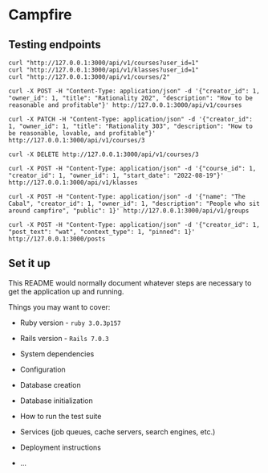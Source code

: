 # Campfire

## Testing endpoints

```
curl "http://127.0.0.1:3000/api/v1/courses?user_id=1"
curl "http://127.0.0.1:3000/api/v1/klasses?user_id=1"
curl "http://127.0.0.1:3000/api/v1/courses/2"

curl -X POST -H "Content-Type: application/json" -d '{"creator_id": 1, "owner_id": 1, "title": "Rationality 202", "description": "How to be reasonable and profitable"}' http://127.0.0.1:3000/api/v1/courses

curl -X PATCH -H "Content-Type: application/json" -d '{"creator_id": 1, "owner_id": 1, "title": "Rationality 303", "description": "How to be reasonable, lovable, and profitable"}' http://127.0.0.1:3000/api/v1/courses/3

curl -X DELETE http://127.0.0.1:3000/api/v1/courses/3

curl -X POST -H "Content-Type: application/json" -d '{"course_id": 1, "creator_id": 1, "owner_id": 1, "start_date": "2022-08-19"}' http://127.0.0.1:3000/api/v1/klasses

curl -X POST -H "Content-Type: application/json" -d '{"name": "The Cabal", "creator_id": 1, "owner_id": 1, "description": "People who sit around campfire", "public": 1}' http://127.0.0.1:3000/api/v1/groups

curl -X POST -H "Content-Type: application/json" -d '{"creator_id": 1, "post_text": "wat", "context_type": 1, "pinned": 1}' http://127.0.0.1:3000/posts
```

## Set it up

This README would normally document whatever steps are necessary to get the
application up and running.

Things you may want to cover:

* Ruby version - `ruby 3.0.3p157`

* Rails version - `Rails 7.0.3`

* System dependencies

* Configuration

* Database creation

* Database initialization

* How to run the test suite

* Services (job queues, cache servers, search engines, etc.)

* Deployment instructions

* ...
